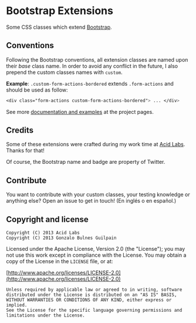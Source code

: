 Bootstrap Extensions
====================

Some CSS classes which extend [Bootstrap][bootstrap].

  [bootstrap]: http://twitter.github.com/bootstrap

Conventions
-----------

Following the Bootstrap conventions, all extension classes are named upon their _base_ class name. In order to avoid any conflict in the future, I also prepend the custom classes names with `custom`.

**Example**: `.custom-form-actions-bordered` extends `.form-actions` and should be used as follow:

```css
<div class="form-actions custom-form-actions-bordered"> ... </div>
```

See more [documentation and examples][pages] at the project pages.

  [pages]: http://gonzalo-bulnes.github.com/bootstrap-extensions

Credits
-------

Some of these extensions were crafted during my work time at [Acid Labs][acidlabs]. Thanks for that!

  [acidlabs]: https://github.com/acidlabs

Of course, the Bootstrap name and badge are property of Twitter.

Contribute
----------

You want to contribute with your custom classes, your testing knowledge or anything else? Open an issue to get in touch! (En inglés o en español.)

Copyright and license
---------------------

    Copyright (C) 2013 Acid Labs
    Copyright (C) 2013 Gonzalo Bulnes Guilpain

Licensed under the Apache License, Version 2.0 (the "License");
you may not use this work except in compliance with the License.
You may obtain a copy of the License in the `LICENSE` file, or at:

  [http://www.apache.org/licenses/LICENSE-2.0](http://www.apache.org/licenses/LICENSE-2.0)

    Unless required by applicable law or agreed to in writing, software
    distributed under the License is distributed on an "AS IS" BASIS,
    WITHOUT WARRANTIES OR CONDITIONS OF ANY KIND, either express or implied.
    See the License for the specific language governing permissions and
    limitations under the License.
